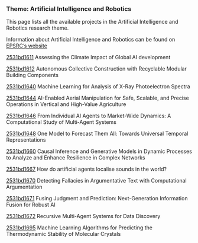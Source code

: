 ### Theme: Artificial Intelligence and Robotics

This page lists all the available projects in the Artificial Intelligence and Robotics research theme.

Information about Artificial Intelligence and Robotics can be found on [EPSRC’s website](https://www.ukri.org/what-we-offer/browse-our-areas-of-investment-and-support/artificial-intelligence-and-robotics-theme/)

[2531bd1611](../projects/2531bd1611.md) Assessing the Climate Impact of Global AI development

[2531bd1612](../projects/2531bd1612.md) Autonomous Collective Construction with Recyclable Modular Building Components

[2531bd1640](../projects/2531bd1640.md) Machine Learning for Analysis of X-Ray Photoelectron Spectra

[2531bd1644](../projects/2531bd1644.md) AI-Enabled Aerial Manipulation for Safe, Scalable, and Precise Operations in Vertical and High-Value Agriculture

[2531bd1646](../projects/2531bd1646.md) From Individual AI Agents to Market-Wide Dynamics: A Computational Study of Multi-Agent Systems

[2531bd1648](../projects/2531bd1648.md) One Model to Forecast Them All: Towards Universal Temporal Representations

[2531bd1660](../projects/2531bd1660.md) Causal Inference and Generative Models in Dynamic Processes to Analyze and Enhance Resilience in Complex Networks

[2531bd1667](../projects/2531bd1667.md) How do artificial agents localise sounds in the world?

[2531bd1670](../projects/2531bd1670.md) Detecting Fallacies in Argumentative Text with Computational Argumentation

[2531bd1671](../projects/2531bd1671.md) Fusing Judgment and Prediction: Next-Generation Information Fusion for Robust AI

[2531bd1672](../projects/2531bd1672.md) Recursive Multi-Agent Systems for Data Discovery

[2531bd1695](../projects/2531bd1695.md) Machine Learning Algorithms for Predicting the Thermodynamic Stability of Molecular Crystals

